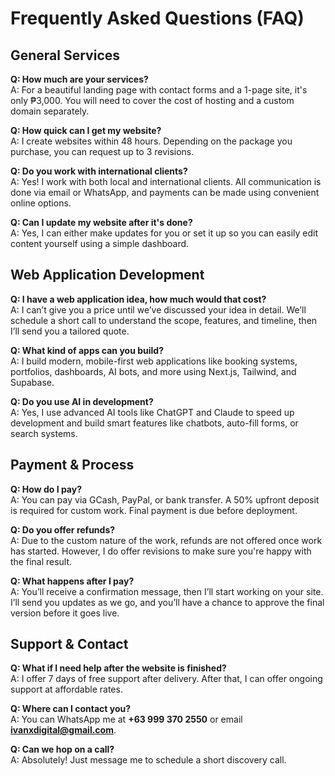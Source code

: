 # Frequently Asked Questions (FAQ)

## General Services

**Q: How much are your services?**  
A: For a beautiful landing page with contact forms and a 1-page site, it's only ₱3,000. You will need to cover the cost of hosting and a custom domain separately.

**Q: How quick can I get my website?**  
A: I create websites within 48 hours. Depending on the package you purchase, you can request up to 3 revisions.

**Q: Do you work with international clients?**  
A: Yes! I work with both local and international clients. All communication is done via email or WhatsApp, and payments can be made using convenient online options.

**Q: Can I update my website after it's done?**  
A: Yes, I can either make updates for you or set it up so you can easily edit content yourself using a simple dashboard.

## Web Application Development

**Q: I have a web application idea, how much would that cost?**  
A: I can’t give you a price until we’ve discussed your idea in detail. We’ll schedule a short call to understand the scope, features, and timeline, then I’ll send you a tailored quote.

**Q: What kind of apps can you build?**  
A: I build modern, mobile-first web applications like booking systems, portfolios, dashboards, AI bots, and more using Next.js, Tailwind, and Supabase.

**Q: Do you use AI in development?**  
A: Yes, I use advanced AI tools like ChatGPT and Claude to speed up development and build smart features like chatbots, auto-fill forms, or search systems.

## Payment & Process

**Q: How do I pay?**  
A: You can pay via GCash, PayPal, or bank transfer. A 50% upfront deposit is required for custom work. Final payment is due before deployment.

**Q: Do you offer refunds?**  
A: Due to the custom nature of the work, refunds are not offered once work has started. However, I do offer revisions to make sure you're happy with the final result.

**Q: What happens after I pay?**  
A: You’ll receive a confirmation message, then I’ll start working on your site. I’ll send you updates as we go, and you’ll have a chance to approve the final version before it goes live.

## Support & Contact

**Q: What if I need help after the website is finished?**  
A: I offer 7 days of free support after delivery. After that, I can offer ongoing support at affordable rates.

**Q: Where can I contact you?**  
A: You can WhatsApp me at **+63 999 370 2550** or email **ivanxdigital@gmail.com**.

**Q: Can we hop on a call?**  
A: Absolutely! Just message me to schedule a short discovery call.

